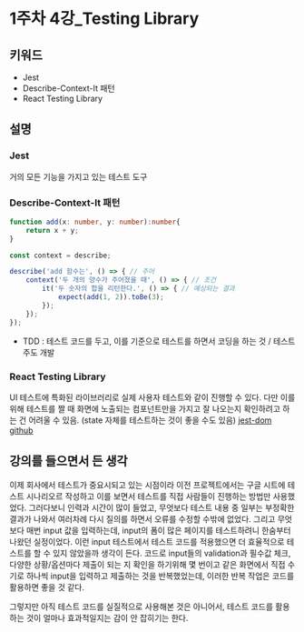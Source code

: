 # 1주차 4강_Testing Library

## 키워드

- Jest
- Describe-Context-It 패턴
- React Testing Library

## 설명

### Jest

거의 모든 기능을 가지고 있는 테스트 도구

### Describe-Context-It 패턴

```ts
function add(x: number, y: number):number{
    return x + y;
}

const context = describe;

describe('add 함수는', () => { // 주어
    context('두 개의 양수가 주어졌을 때', () => { // 조건
        it('두 숫자의 합을 리턴한다.', () => { // 예상되는 결과
            expect(add(1, 2)).toBe(3);
        });
    });
});
```

- TDD : 테스트 코드를 두고, 이를 기준으로 테스트를 하면서 코딩을 하는 것 / 테스트 주도 개발

### React Testing Library

UI 테스트에 특화된 라이브러리로 실제 사용자 테스트와 같이 진행할 수 있다. 다만 이를 위해 테스트를 짤 때 화면에 노출되는 컴포넌트만을 가지고 잘 나오는지 확인하려고 하는 건 어려울 수 있음. (state 자체를 테스트하는 것이 좋을 수도 있음)
[jest-dom github](https://github.com/testing-library/jest-dom)

## 강의를 들으면서 든 생각

이제 회사에서 테스트가 중요시되고 있는 시점이라 이전 프로젝트에서는 구글 시트에 테스트 시나리오르 작성하고 이를 보면서 테스트를 직접 사람들이 진행하는 방법만 사용했었다. 그러다보니 인력과 시간이 많이 들었고, 무엇보다 테스트 내용 중 일부는 부정확한 결과가 나와서 여러차례 다시 질의를 하면서 오류를 수정할 수밖에 없었다. 그리고 무엇보다 매번 input 값을 입력하는데, input의 폼이 많은 페이지를 테스트하려니 한숨부터 나왔던 실정이었다. 이런 input 테스트에서 테스트 코드를 적용했으면 더 효율적으로 테스트를 할 수 있지 않았을까 생각이 든다. 코드로 input들의 validation과 필수값 체크, 다양한 상황/옵션마다 제출이 되는 지 확인을 하기위해 몇 번이고 같은 화면에서 직접 수기로 하나씩 input을 입력하고 제출하는 것을 반복했었는데, 이러한 반복 작업은 코드를 활용하면 좋을 것 같다.

그렇지만 아직 테스트 코드를 실질적으로 사용해본 것은 아니어서, 테스트 코드를 활용하는 것이 얼마나 효과적일지는 감이 안 잡히기는 한다.
